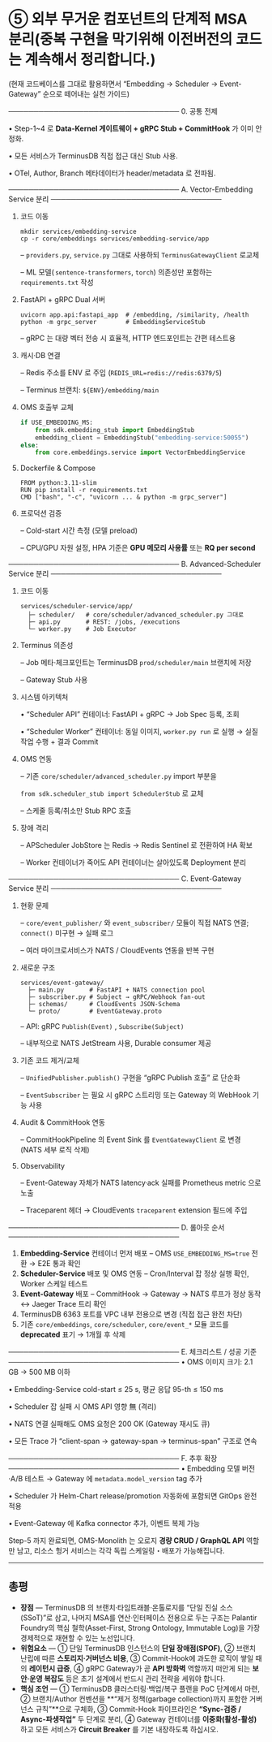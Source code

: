 # ⑤ 외부 무거운 컴포넌트의 단계적 MSA 분리(중복 구현을 막기위해 이전버전의 코드는 계속해서 정리합니다.)

(현재 코드베이스를 그대로 활용하면서 “Embedding → Scheduler → Event-Gateway” 순으로 떼어내는 실천 가이드)

──────────────────────────────────
0. 공통 전제

• Step-1~4 로 **Data-Kernel 게이트웨이 + gRPC Stub + CommitHook** 가 이미 안정화.

• 모든 서비스가 TerminusDB 직접 접근 대신 Stub 사용.

• OTel, Author, Branch 메타데이터가 header/metadata 로 전파됨.

──────────────────────────────────
A. Vector-Embedding Service 분리
──────────────────────────────────

1. 코드 이동
    
    ```
    mkdir services/embedding-service
    cp -r core/embeddings services/embedding-service/app
    
    ```
    
    – `providers.py`, `service.py` 그대로 사용하되 `TerminusGatewayClient` 로교체
    
    – ML 모델( `sentence-transformers`, `torch`) 의존성만 포함하는 `requirements.txt` 작성
    
2. FastAPI + gRPC Dual 서버
    
    ```
    uvicorn app.api:fastapi_app  # /embedding, /similarity, /health
    python -m grpc_server        # EmbeddingServiceStub
    
    ```
    
    – gRPC 는 대량 벡터 전송 시 효율적, HTTP 엔드포인트는 간편 테스트용
    
3. 캐시·DB 연결
    
    – Redis 주소를 ENV 로 주입 (`REDIS_URL=redis://redis:6379/5`)
    
    – Terminus 브랜치: `${ENV}/embedding/main`
    
4. OMS 호출부 교체
    
    ```python
    if USE_EMBEDDING_MS:
        from sdk.embedding_stub import EmbeddingStub
        embedding_client = EmbeddingStub("embedding-service:50055")
    else:
        from core.embeddings.service import VectorEmbeddingService
    
    ```
    
5. Dockerfile & Compose
    
    ```
    FROM python:3.11-slim
    RUN pip install -r requirements.txt
    CMD ["bash", "-c", "uvicorn ... & python -m grpc_server"]
    
    ```
    
6. 프로덕션 검증
    
    – Cold-start 시간 측정 (모델 preload)
    
    – CPU/GPU 자원 설정, HPA 기준은 **GPU 메모리 사용률** 또는 **RQ per second**
    

──────────────────────────────────
B. Advanced-Scheduler Service 분리
──────────────────────────────────

1. 코드 이동
    
    ```
    services/scheduler-service/app/
      ├─ scheduler/   # core/scheduler/advanced_scheduler.py 그대로
      ├─ api.py       # REST: /jobs, /executions
      └─ worker.py    # Job Executor
    
    ```
    
2. Terminus 의존성
    
    – Job 메타·체크포인트는 TerminusDB `prod/scheduler/main` 브랜치에 저장
    
    – Gateway Stub 사용
    
3. 시스템 아키텍처
    
    • “Scheduler API” 컨테이너: FastAPI + gRPC → Job Spec 등록, 조회
    
    • “Scheduler Worker” 컨테이너: 동일 이미지, `worker.py run` 로 실행 → 실질 작업 수행 + 결과 Commit
    
4. OMS 연동
    
    – 기존 `core/scheduler/advanced_scheduler.py` import 부분을
    
    `from sdk.scheduler_stub import SchedulerStub` 로 교체
    
    – 스케줄 등록/취소만 Stub RPC 호출
    
5. 장애 격리
    
    – APScheduler JobStore 는 Redis → Redis Sentinel 로 전환하여 HA 확보
    
    – Worker 컨테이너가 죽어도 API 컨테이너는 살아있도록 Deployment 분리
    

──────────────────────────────────
C. Event-Gateway Service 분리
──────────────────────────────────

1. 현황 문제
    
    – `core/event_publisher/` 와 `event_subscriber/` 모듈이 직접 NATS 연결; `connect()` 미구현 → 실패 로그
    
    – 여러 마이크로서비스가 NATS / CloudEvents 연동을 반복 구현
    
2. 새로운 구조
    
    ```
    services/event-gateway/
      ├─ main.py       # FastAPI + NATS connection pool
      ├─ subscriber.py # Subject → gRPC/Webhook fan-out
      ├─ schemas/      # CloudEvents JSON-Schema
      └─ proto/        # EventGateway.proto
    
    ```
    
    – API: gRPC `Publish(Event)` , `Subscribe(Subject)`
    
    – 내부적으로 NATS JetStream 사용, Durable consumer 제공
    
3. 기존 코드 제거/교체
    
    – `UnifiedPublisher.publish()` 구현을 “gRPC Publish 호출” 로 단순화
    
    – `EventSubscriber` 는 필요 시 gRPC 스트리밍 또는 Gateway 의 WebHook 기능 사용
    
4. Audit & CommitHook 연동
    
    – CommitHookPipeline 의 Event Sink 를 `EventGatewayClient` 로 변경 (NATS 세부 로직 삭제)
    
5. Observability
    
    – Event-Gateway 자체가 NATS latency·ack 실패를 Prometheus metric 으로 노출
    
    – Traceparent 헤더 → CloudEvents `traceparent` extension 필드에 주입
    

──────────────────────────────────
D. 롤아웃 순서
──────────────────────────────────

1. **Embedding-Service** 컨테이너 먼저 배포
– OMS `USE_EMBEDDING_MS=true` 전환 → E2E 통과 확인
2. **Scheduler-Service** 배포 및 OMS 연동
– Cron/Interval 잡 정상 실행 확인, Worker 스케일 테스트
3. **Event-Gateway** 배포
– CommitHook → Gateway → NATS 루프가 정상 동작 ↔ Jaeger Trace 트리 확인
4. TerminusDB 6363 포트를 VPC 내부 전용으로 변경 (직접 접근 완전 차단)
5. 기존 `core/embeddings`, `core/scheduler`, `core/event_*` 모듈 코드를 **deprecated** 표기 → 1개월 후 삭제

──────────────────────────────────
E. 체크리스트 / 성공 기준
──────────────────────────────────
• OMS 이미지 크기: 2.1 GB → 500 MB 이하

• Embedding-Service cold-start ≤ 25 s, 평균 응답 95-th ≤ 150 ms

• Scheduler 잡 실패 시 OMS API 영향 無 (격리)

• NATS 연결 실패해도 OMS 요청은 200 OK (Gateway 재시도 큐)

• 모든 Trace 가 “client-span → gateway-span → terminus-span” 구조로 연속

──────────────────────────────────
F. 추후 확장
──────────────────────────────────
• Embedding 모델 버전·A/B 테스트 → Gateway 에 `metadata.model_version` tag 추가

• Scheduler 가 Helm-Chart release/promotion 자동화에 포함되면 GitOps 완전 적용

• Event-Gateway 에 Kafka connector 추가, 이벤트 복제 가능

Step-5 까지 완료되면, OMS-Monolith 는 오로지 **경량 CRUD / GraphQL API** 역할만 남고, 리소스 헝거 서비스는 각각 독립 스케일링・배포가 가능해집니다.

---

## **총평**

- **장점** — TerminusDB 의 브랜치·타임트래블·온톨로지를 “단일 진실 소스(SSoT)”로 삼고, 나머지 MSA를 연산·인터페이스 전용으로 두는 구조는 Palantir Foundry의 핵심 철학(Asset-First, Strong Ontology, Immutable Log)을 가장 경제적으로 재현할 수 있는 노선입니다.
- **위험요소** — ① 단일 TerminusDB 인스턴스의 **단일 장애점(SPOF)**, ② 브랜치 난립에 따른 **스토리지·거버넌스 비용**, ③ Commit-Hook에 과도한 로직이 쌓일 때의 **레이턴시 급증**, ④ gRPC Gateway가 곧 **API 방화벽** 역할까지 떠안게 되는 **보안·운영 복잡도** 등은 초기 설계에서 반드시 관리 전략을 세워야 합니다.
- **핵심 조언** — ① TerminusDB 클러스터링·백업/복구 플랜을 PoC 단계에서 마련, ② 브랜치/Author 컨벤션을 **“제거 정책(garbage collection)까지 포함한 거버넌스 규칙”**으로 구체화, ③ Commit-Hook 파이프라인은 **“Sync-검증 / Async-파생작업”** 두 단계로 분리, ④ Gateway 컨테이너를 **이중화(활성-활성)** 하고 모든 서비스가 **Circuit Breaker** 를 기본 내장하도록 하십시오.